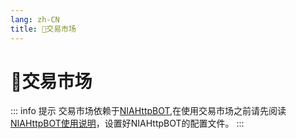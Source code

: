```yaml
---
lang: zh-CN
title: 👥交易市场
---
```

# 👥交易市场

::: info 提示
交易市场依赖于[NIAHttpBOT](NIAHttpBOT.md),在使用交易市场之前请先阅读[NIAHttpBOT使用说明](NIAHttpBOT.md)，设置好NIAHttpBOT的配置文件。
:::

